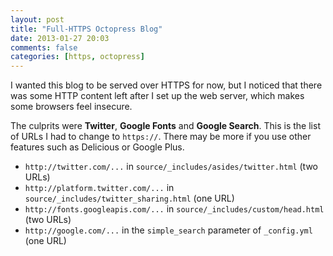 ```yaml
---
layout: post
title: "Full-HTTPS Octopress Blog"
date: 2013-01-27 20:03
comments: false
categories: [https, octopress]
---
```


I wanted this blog to be served over HTTPS for now, but I noticed that there was some HTTP content left after I set up the web server, which makes some browsers feel insecure.

The culprits were **Twitter**, **Google Fonts** and **Google Search**. This is the list of URLs I had to change to `https://`. There may be more if you use other features such as Delicious or Google Plus.

* `http://twitter.com/...` in `source/_includes/asides/twitter.html` (two URLs)
* `http://platform.twitter.com/...` in `source/_includes/twitter_sharing.html` (one URL)
* `http://fonts.googleapis.com/...` in `source/_includes/custom/head.html` (two URLs)
* `http://google.com/...` in the `simple_search` parameter of `_config.yml` (one URL)

